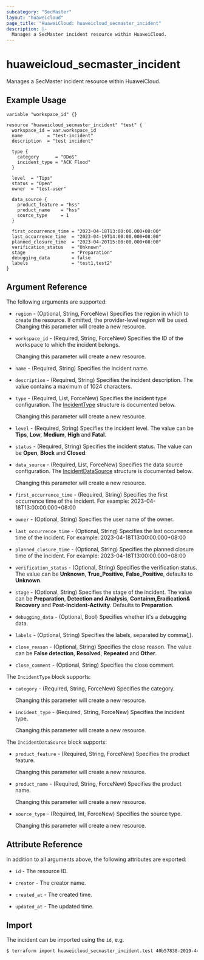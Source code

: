 ```yaml
---
subcategory: "SecMaster"
layout: "huaweicloud"
page_title: "HuaweiCloud: huaweicloud_secmaster_incident"
description: |-
  Manages a SecMaster incident resource within HuaweiCloud.
---
```


# huaweicloud_secmaster_incident

Manages a SecMaster incident resource within HuaweiCloud.

## Example Usage

```hcl
variable "workspace_id" {}

resource "huaweicloud_secmaster_incident" "test" {
  workspace_id = var.workspace_id
  name         = "test-incident"
  description  = "test incident"

  type {
    category      = "DDoS"
    incident_type = "ACK Flood"
  }

  level  = "Tips"
  status = "Open"
  owner  = "test-user"

  data_source {
    product_feature = "hss"
    product_name    = "hss"
    source_type     = 1
  }

  first_occurrence_time = "2023-04-18T13:00:00.000+08:00"
  last_occurrence_time  = "2023-04-19T14:00:00.000+08:00"
  planned_closure_time  = "2023-04-20T15:00:00.000+08:00"
  verification_status   = "Unknown"
  stage                 = "Preparation"
  debugging_data        = false
  labels                = "test1,test2"
}
```

## Argument Reference

The following arguments are supported:

* `region` - (Optional, String, ForceNew) Specifies the region in which to create the resource.
  If omitted, the provider-level region will be used. Changing this parameter will create a new resource.

* `workspace_id` - (Required, String, ForceNew) Specifies the ID of the workspace to which the incident belongs.

  Changing this parameter will create a new resource.

* `name` - (Required, String) Specifies the incident name.

* `description` - (Required, String) Specifies the incident description.
  The value contains a maximum of 1024 characters.

* `type` - (Required, List, ForceNew) Specifies the incident type configuration.
  The [IncidentType](#Incident_IncidentType) structure is documented below.

  Changing this parameter will create a new resource.

* `level` - (Required, String) Specifies the incident level.
  The value can be **Tips**, **Low**, **Medium**, **High** and **Fatal**.

* `status` - (Required, String) Specifies the incident status.
  The value can be **Open**, **Block** and **Closed**.

* `data_source` - (Required, List, ForceNew) Specifies the data source configuration.
  The [IncidentDataSource](#IncidentDataSource) structure is documented below.

  Changing this parameter will create a new resource.

* `first_occurrence_time` - (Required, String) Specifies the first occurrence time of the incident.
  For example: 2023-04-18T13:00:00.000+08:00

* `owner` - (Optional, String) Specifies the user name of the owner.

* `last_occurrence_time` - (Optional, String) Specifies the last occurrence time of the incident.
  For example: 2023-04-18T13:00:00.000+08:00

* `planned_closure_time` - (Optional, String) Specifies the planned closure time of the incident.
  For example: 2023-04-18T13:00:00.000+08:00

* `verification_status` - (Optional, String) Specifies the verification status.
  The value can be **Unknown**, **True_Positive**, **False_Positive**, defaults to **Unknown**.

* `stage` - (Optional, String) Specifies the stage of the incident.
  The value can be **Preparation**, **Detection and Analysis**, **Containm,Eradication& Recovery** and **Post-Incident-Activity**.
  Defaults to **Preparation**.

* `debugging_data` - (Optional, Bool) Specifies whether it's a debugging data.

* `labels` - (Optional, String) Specifies the labels, separated by comma(,).

* `close_reason` - (Optional, String) Specifies the close reason.
  The value can be **False detection**, **Resolved**, **Repeated** and **Other**.

* `close_comment` - (Optional, String) Specifies the close comment.

<a name="Incident_IncidentType"></a>
The `IncidentType` block supports:

* `category` - (Required, String, ForceNew) Specifies the category.

  Changing this parameter will create a new resource.

* `incident_type` - (Required, String, ForceNew) Specifies the incident type.

  Changing this parameter will create a new resource.

<a name="IncidentDataSource"></a>
The `IncidentDataSource` block supports:

* `product_feature` - (Required, String, ForceNew) Specifies the product feature.

  Changing this parameter will create a new resource.

* `product_name` - (Required, String, ForceNew) Specifies the product name.

  Changing this parameter will create a new resource.

* `source_type` - (Required, Int, ForceNew) Specifies the source type.

  Changing this parameter will create a new resource.

## Attribute Reference

In addition to all arguments above, the following attributes are exported:

* `id` - The resource ID.

* `creator` - The creator name.

* `created_at` - The created time.

* `updated_at` - The updated time.

## Import

The incident can be imported using the `id`, e.g.

```bash
$ terraform import huaweicloud_secmaster_incident.test 40b57838-2019-443a-bb07-30a7a50a4780
```
